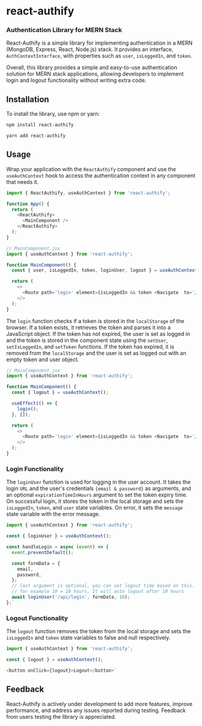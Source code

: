 # react-authify

### Authentication Library for MERN Stack

React-Authify is a simple library for implementing authentication in a MERN (MongoDB, Express, React, Node.js) stack. It provides an interface, `AuthContextInterface`, with properties such as `user`, `isLoggedIn`, and `token`.

Overall, this library provides a simple and easy-to-use authentication solution for MERN stack applications, allowing developers to implement login and logout functionality without writing extra code.

## Installation

To install the library, use npm or yarn:

```bash
npm install react-authify
```

```bash
yarn add react-authify
```

## Usage

Wrap your application with the `ReactAuthify` component and use the `useAuthContext` hook to access the authentication context in any component that needs it.

```javascript
import { ReactAuthify, useAuthContext } from 'react-authify';

function App() {
  return (
    <ReactAuthify>
      <MainComponent />
    </ReactAuthify>
  );
}

// MainComponent.jsx
import { useAuthContext } from 'react-authify';

function MainComponent() {
  const { user, isLoggedIn, token, loginUser, logout } = useAuthContext();

  return (
    <>
      <Route path='login' element={isLoggedIn && token <Navigate  to='/' /> : <Login/>} />
    </>
  );
}
```

The `login` function checks if a token is stored in the `localStorage` of the browser. If a token exists, it retrieves the token and parses it into a JavaScript object. If the token has not expired, the user is set as logged in and the token is stored in the component state using the `setUser`, `setIsLoggedIn`, and `setToken` functions. If the token has expired, it is removed from the `localStorage` and the user is set as logged out with an empty token and user object.

```javascript
// MainComponent.jsx
import { useAuthContext } from 'react-authify';

function MainComponent() {
  const { logout } = useAuthContext();

  useEffect(() => {
    login();
  }, []);

  return (
    <>
      <Route path='login' element={isLoggedIn && token <Navigate  to='/' /> : <Login/>} />
    </>
  );
}
```

### Login Functionality

The `loginUser` function is used for logging in the user account. It takes the login `URL` and the user's credentials `{email & password}` as arguments, and an optional `expirationTimeInHours` argument to set the token expiry time. On successful login, it stores the token in the local storage and sets the `isLoggedIn`, `token`, and `user` state variables. On error, it sets the `message` state variable with the error message.

```javascript
import { useAuthContext } from 'react-authify';

const { loginUser } = useAuthContext();

const handleLogin = async (event) => {
  event.preventDefault();

  const formData = {
    email,
    password,
  };
  // last argument is optional, you can set logout time based on this.
  // for example 10 = 10 hours, It will auto logout after 10 hours
  await loginUser('/api/login', formData, 10);
};`
```

### Logout Functionality

The `logout` function removes the token from the local storage and sets the `isLoggedIn` and `token` state variables to false and null respectively.

```javascript
import { useAuthContext } from 'react-authify';

const { logout } = useAuthContext();

<button onClick={logout}>Logout</button>`
```

## Feedback

React-Authify is actively under development to add more features, improve performance, and address any issues reported during testing. Feedback from users testing the library is appreciated.
